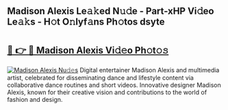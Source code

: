 ## Madison Alexis Le𝚊𝚔ed N𝚞𝚍e - Part-xHP Vi𝚍eo Le𝚊𝚔s - H𝚘t O𝚗lyf𝚊ns Ph𝚘tos dsyte

# <h2><a href="http://hf7lr4g.feru.top/?c=Madison+Alexis">🔗 👉 🔴 Madison Alexis Vi𝚍𝚎o Ph𝚘t𝚘𝚜</a></h2>

[![Madison Alexis Nu𝚍𝚎s](https://i.imgur.com/0TWrTi3.gif)](http://hf7lr4g.feru.top/?c=Madison+Alexis)
Digital entertainer Madison Alexis and multimedia artist, celebrated for disseminating dance and lifestyle content via collaborative dance routines and short videos. Innovative designer Madison Alexis, known for their creative vision and contributions to the world of fashion and design. 
